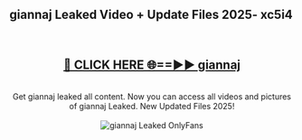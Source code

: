 <h2>giannaj Leaked Video + Update Files 2025- xc5i4</h2>
<br>
<div align="center">
<h2><a href="https://libra.edu.pl?giannaj" rel="nofollow">🔴 CLICK HERE 🌐==►► giannaj</a></h2>
<br>
Get giannaj leaked all content. Now you can access all videos and pictures of giannaj Leaked. New Updated Files 2025!
<br>
<br>
<a href="https://libra.edu.pl?giannaj" rel="nofollow" data-target="animated-image.originalLink"><img src="https://i.ibb.co.com/WyWwxjT/player-gif2.gif" alt="giannaj Leaked OnlyFans" style="max-width: 100%; display: inline-block;" data-target="animated-image.originalImage"></a>
</div>
<br>